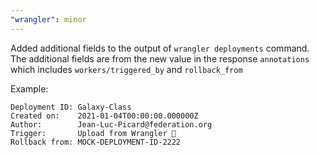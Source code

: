 ```yaml
---
"wrangler": minor
---
```


Added additional fields to the output of `wrangler deployments` command. The additional fields are from the new value in the response `annotations` which includes `workers/triggered_by` and `rollback_from`

Example:

```
Deployment ID: Galaxy-Class
Created on:    2021-01-04T00:00:00.000000Z
Author:        Jean-Luc-Picard@federation.org
Trigger:       Upload from Wrangler 🤠
Rollback from: MOCK-DEPLOYMENT-ID-2222
```
